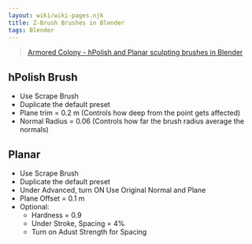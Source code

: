 ```yaml
---
layout: wiki/wiki-pages.njk
title: Z-Brush Brushes in Blender
tags: Blender
---
```


> [Armored Colony - hPolish and Planar sculpting brushes in Blender](https://www.youtube.com/watch?v=gIujBF74FQg)

## hPolish Brush
- Use Scrape Brush
- Duplicate the default preset
- Plane trim = 0.2 m (Controls how deep from the point gets affected)
- Normal Radius = 0.06 (Controls how far the brush radius average the normals)

## Planar
- Use Scrape Brush
- Duplicate the default preset
- Under Advanced, turn ON Use Original Normal and Plane 
- Plane Offset = 0.1 m
- Optional:
  - Hardness = 0.9
  - Under Stroke, Spacing = 4%
  - Turn on Adust Strength for Spacing